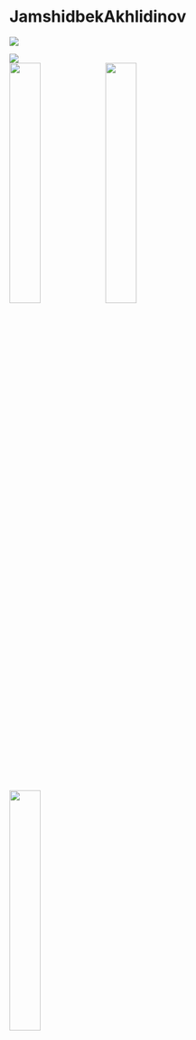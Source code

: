 # JamshidbekAkhlidinov

<a href="https://wakatime.com/@d3110f77-d926-4238-8cdc-a8991b6685c0"><img src="https://wakatime.com/badge/user/d3110f77-d926-4238-8cdc-a8991b6685c0.svg"></a>

<img src="https://github-profile-trophy.vercel.app/?username=jamshidbekakhlidinov&column=7&rank=SSS,SS,S,AAA,AA,A,B,C">


<div>

  <img src="https://wakatime.com/share/@jamshidbekakhlidinov/c1ffa826-a8ef-41a3-8f73-6039e3d49f9f.svg" width="33%">
    <img src="https://wakatime.com/share/@jamshidbekakhlidinov/01ccdd8a-bc0a-4a05-a5e7-2ec66830b566.svg" width="33%">
  <img src="https://wakatime.com/share/@jamshidbekakhlidinov/27c3b0d3-3867-4499-a4d5-b46a1a751058.svg" width="33%">

</div>
